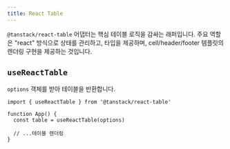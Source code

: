 ```yaml
---
title: React Table
---
```


`@tanstack/react-table` 어댑터는 핵심 테이블 로직을 감싸는 래퍼입니다. 주요 역할은 "react" 방식으로 상태를 관리하고, 타입을 제공하며, cell/header/footer 템플릿의 렌더링 구현을 제공하는 것입니다.

## `useReactTable`

`options` 객체를 받아 테이블을 반환합니다.

```tsx
import { useReactTable } from '@tanstack/react-table'

function App() {
  const table = useReactTable(options)

  // ...테이블 렌더링
}
```
